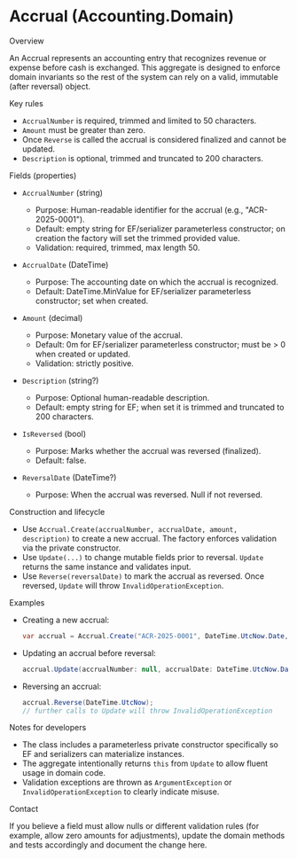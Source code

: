# Accrual (Accounting.Domain)

Overview

An Accrual represents an accounting entry that recognizes revenue or expense before cash is exchanged. This aggregate is designed to enforce domain invariants so the rest of the system can rely on a valid, immutable (after reversal) object.

Key rules

- `AccrualNumber` is required, trimmed and limited to 50 characters.
- `Amount` must be greater than zero.
- Once `Reverse` is called the accrual is considered finalized and cannot be updated.
- `Description` is optional, trimmed and truncated to 200 characters.

Fields (properties)

- `AccrualNumber` (string)
  - Purpose: Human-readable identifier for the accrual (e.g., "ACR-2025-0001").
  - Default: empty string for EF/serializer parameterless constructor; on creation the factory will set the trimmed provided value.
  - Validation: required, trimmed, max length 50.

- `AccrualDate` (DateTime)
  - Purpose: The accounting date on which the accrual is recognized.
  - Default: DateTime.MinValue for EF/serializer parameterless constructor; set when created.

- `Amount` (decimal)
  - Purpose: Monetary value of the accrual.
  - Default: 0m for EF/serializer parameterless constructor; must be > 0 when created or updated.
  - Validation: strictly positive.

- `Description` (string?)
  - Purpose: Optional human-readable description.
  - Default: empty string for EF; when set it is trimmed and truncated to 200 characters.

- `IsReversed` (bool)
  - Purpose: Marks whether the accrual was reversed (finalized).
  - Default: false.

- `ReversalDate` (DateTime?)
  - Purpose: When the accrual was reversed. Null if not reversed.

Construction and lifecycle

- Use `Accrual.Create(accrualNumber, accrualDate, amount, description)` to create a new accrual. The factory enforces validation via the private constructor.
- Use `Update(...)` to change mutable fields prior to reversal. `Update` returns the same instance and validates input.
- Use `Reverse(reversalDate)` to mark the accrual as reversed. Once reversed, `Update` will throw `InvalidOperationException`.

Examples

- Creating a new accrual:

  ```csharp
  var accrual = Accrual.Create("ACR-2025-0001", DateTime.UtcNow.Date, 1234.56m, "Accrued revenue for service X");
  ```

- Updating an accrual before reversal:

  ```csharp
  accrual.Update(accrualNumber: null, accrualDate: DateTime.UtcNow.Date, amount: 1300m, description: "Adjusted amount");
  ```

- Reversing an accrual:

  ```csharp
  accrual.Reverse(DateTime.UtcNow);
  // further calls to Update will throw InvalidOperationException
  ```

Notes for developers

- The class includes a parameterless private constructor specifically so EF and serializers can materialize instances.
- The aggregate intentionally returns `this` from `Update` to allow fluent usage in domain code.
- Validation exceptions are thrown as `ArgumentException` or `InvalidOperationException` to clearly indicate misuse.

Contact

If you believe a field must allow nulls or different validation rules (for example, allow zero amounts for adjustments), update the domain methods and tests accordingly and document the change here.

